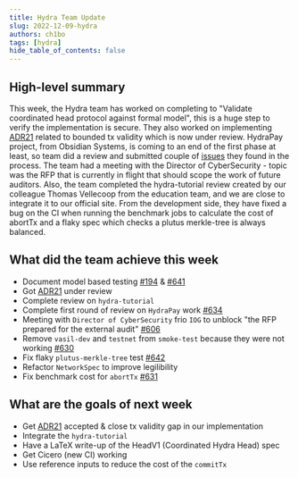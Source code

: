 ```yaml
---
title: Hydra Team Update
slug: 2022-12-09-hydra
authors: ch1bo
tags: [hydra]
hide_table_of_contents: false
---
```


## High-level summary

This week, the Hydra team has worked on completing to "Validate coordinated head protocol against formal model", this is a huge step to verify the implementation is secure. They also worked on implementing [ADR21](https://github.com/input-output-hk/hydra/blob/7e532bd1c8a840a8155cf4b0858b982308dfc3f0/docs/adr/CloseTx-validity-bounds-and-deadline-calculation-DoS.md) related to bounded tx validity which is now under review. HydraPay project, from Obsidian Systems, is coming to an end of the first phase at least, so team did a review and submitted couple of [issues](https://github.com/obsidiansystems/hydra-pay/issues?q=is%3Aissue) they found in the process. The team had a meeting with the Director of CyberSecurity - topic was the RFP that is currently in flight that should scope the work of future auditors. Also, the team completed the hydra-tutorial review created by our colleague Thomas Vellecoop from the education team, and we are close to integrate it to our official site. From the development side, they have fixed a bug on the CI when running the benchmark jobs to calculate the cost of abortTx and a flaky spec which checks a plutus merkle-tree is always balanced.

## What did the team achieve this week

- Document model based testing [#194](https://github.com/input-output-hk/hydra/issues/194) & [#641](https://github.com/input-output-hk/hydra/issues/641)
- Got [ADR21](https://github.com/input-output-hk/hydra/blob/7e532bd1c8a840a8155cf4b0858b982308dfc3f0/docs/adr/CloseTx-validity-bounds-and-deadline-calculation-DoS.md) under review
- Complete review on `hydra-tutorial`
- Complete first round of review on `HydraPay` work [#634](https://github.com/input-output-hk/hydra/issues/634)
- Meeting with `Director of CyberSecurity` frio `IOG` to unblock "the RFP prepared for the external audit" [#606](https://github.com/input-output-hk/hydra/issues/606)
- Remove `vasil-dev` and `testnet` from `smoke-test` because they were not working [#630](https://github.com/input-output-hk/hydra/issues/630)
- Fix flaky `plutus-merkle-tree` test [#642](https://github.com/input-output-hk/hydra/issues/642)
- Refactor `NetworkSpec` to improve legilibility
- Fix benchmark cost for `abortTx` [#631](https://github.com/input-output-hk/hydra/issues/631)

## What are the goals of next week

- Get [ADR21](https://github.com/input-output-hk/hydra/blob/7e532bd1c8a840a8155cf4b0858b982308dfc3f0/docs/adr/CloseTx-validity-bounds-and-deadline-calculation-DoS.md) accepted & close tx validity gap in our implementation
- Integrate the `hydra-tutorial`
- Have a LaTeX write-up of the HeadV1 (Coordinated Hydra Head) spec
- Get Cicero (new CI) working
- Use reference inputs to reduce the cost of the `commitTx`
